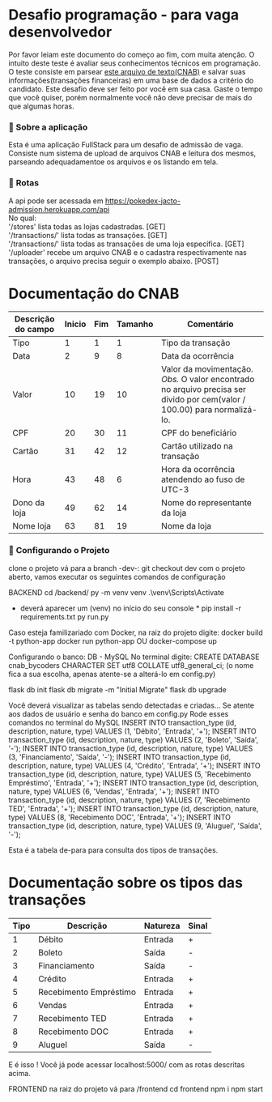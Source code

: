 # Desafio programação - para vaga desenvolvedor

Por favor leiam este documento do começo ao fim, com muita atenção.
O intuito deste teste é avaliar seus conhecimentos técnicos em programação.
O teste consiste em parsear [este arquivo de texto(CNAB)](https://github.com/ByCodersTec/desafio-ruby-on-rails/blob/master/CNAB.txt) e salvar suas informações(transações financeiras) em uma base de dados a critério do candidato.
Este desafio deve ser feito por você em sua casa. Gaste o tempo que você quiser, porém normalmente você não deve precisar de mais do que algumas horas.

### :memo: Sobre a aplicação

Esta é uma aplicação FullStack para um desafio de admissão de vaga. Consiste num sistema de upload de arquivos CNAB e leitura dos mesmos, parseando adequadamentoe os arquivos e os listando em tela.

### :bookmark_tabs: **Rotas**
A api pode ser acessada em https://pokedex-jacto-admission.herokuapp.com/api </br>
No qual:</br>
'/stores' lista todas as lojas cadastradas. [GET]</br>
'/transactions/' lista todas as transações. [GET]</br>
'/transactions/<id>' lista todas as transações de uma loja específica. [GET]</br>
'/uploader' recebe um arquivo CNAB e o cadastra respectivamente nas transações, o arquivo precisa seguir o exemplo abaixo. [POST]</br>

# Documentação do CNAB

| Descrição do campo  | Inicio | Fim | Tamanho | Comentário
| ------------- | ------------- | -----| ---- | ------
| Tipo  | 1  | 1 | 1 | Tipo da transação
| Data  | 2  | 9 | 8 | Data da ocorrência
| Valor | 10 | 19 | 10 | Valor da movimentação. *Obs.* O valor encontrado no arquivo precisa ser divido por cem(valor / 100.00) para normalizá-lo.
| CPF | 20 | 30 | 11 | CPF do beneficiário
| Cartão | 31 | 42 | 12 | Cartão utilizado na transação 
| Hora  | 43 | 48 | 6 | Hora da ocorrência atendendo ao fuso de UTC-3
| Dono da loja | 49 | 62 | 14 | Nome do representante da loja
| Nome loja | 63 | 81 | 19 | Nome da loja

### :hammer: **Configurando o Projeto**

clone o projeto
vá para a branch -dev-: git checkout dev
com o projeto aberto, vamos executar os seguintes comandos de configuração


BACKEND
cd /backend/
py -m venv venv
.\venv\Scripts\Activate
* deverá aparecer um (venv) no início do seu console *
pip install -r requirements.txt
py  run.py

Caso esteja familizariado com Docker, na raiz do projeto digite:
docker build -t python-app
docker run python-app
OU
docker-compose up

Configurando o banco:
DB - MySQL
No terminal digite:
CREATE DATABASE cnab_bycoders CHARACTER SET utf8 COLLATE utf8_general_ci;
(o nome fica a sua escolha, apenas atente-se a alterá-lo em config.py)

flask db init
flask db migrate -m "Initial Migrate"
flask db upgrade

Você deverá visualizar as tabelas sendo detectadas e criadas...
Se atente aos dados de usuário e senha do banco em config.py
Rode esses comandos no terminal do MySQL
INSERT INTO transaction_type (id, description, nature, type) VALUES (1, 'Débito', 'Entrada', '+');
INSERT INTO transaction_type (id, description, nature, type) VALUES (2, 'Boleto', 'Saída', '-');
INSERT INTO transaction_type (id, description, nature, type) VALUES (3, 'Financiamento', 'Saída', '-');
INSERT INTO transaction_type (id, description, nature, type) VALUES (4, 'Crédito', 'Entrada', '+');
INSERT INTO transaction_type (id, description, nature, type) VALUES (5, 'Recebimento Empréstimo', 'Entrada', '+');
INSERT INTO transaction_type (id, description, nature, type) VALUES (6, 'Vendas',	'Entrada', '+');
INSERT INTO transaction_type (id, description, nature, type) VALUES (7, 'Recebimento TED', 'Entrada', '+');
INSERT INTO transaction_type (id, description, nature, type) VALUES (8, 'Recebimento DOC', 'Entrada', '+');
INSERT INTO transaction_type (id, description, nature, type) VALUES (9, 'Aluguel', 'Saída', '-');

Esta é a tabela de-para para consulta dos tipos de transações.
# Documentação sobre os tipos das transações
| Tipo | Descrição | Natureza | Sinal |
| ---- | -------- | --------- | ----- |
| 1 | Débito | Entrada | + |
| 2 | Boleto | Saída | - |
| 3 | Financiamento | Saída | - |
| 4 | Crédito | Entrada | + |
| 5 | Recebimento Empréstimo | Entrada | + |
| 6 | Vendas | Entrada | + |
| 7 | Recebimento TED | Entrada | + |
| 8 | Recebimento DOC | Entrada | + |
| 9 | Aluguel | Saída | - |

E é isso ! Você já pode acessar localhost:5000/ com as rotas descritas acima.

FRONTEND
na raiz do projeto vá para /frontend
cd frontend
npm i
npm start
